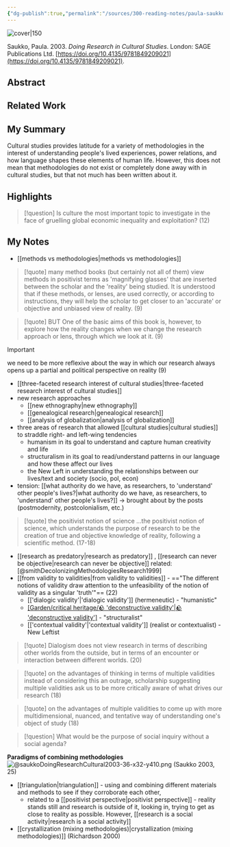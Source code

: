 ```yaml
---
{"dg-publish":true,"permalink":"/sources/300-reading-notes/paula-saukko-2003/","title":"Doing Research in Cultural Studies","tags":["🤓","🔥"],"created":"2024-07-17T13:37:04.325+08:00","updated":"2024-08-01T23:31:03.422+08:00"}
---
```


![cover|150](http://books.google.com/books/content?id=3g3PG75i0aAC&printsec=frontcover&img=1&zoom=1&edge=curl&source=gbs_api)

Saukko, Paula. 2003. _Doing Research in Cultural Studies_. London: SAGE Publications Ltd. [https://doi.org/10.4135/9781849209021](https://doi.org/10.4135/9781849209021).



## Abstract

## Related Work

## My Summary

Cultural studies provides latitude for a variety of methodologies in the interest of understanding people's lived experiences, power relations, and how language shapes these elements of human life. However, this does not mean that methodologies do not exist or completely done away with in cultural studies, but that not much has been written about it.

## Highlights

> [!question] 
> Is culture the most important topic to investigate in the face of gruelling global economic inequality and exploitation? (12)

## My Notes

- [[methods vs methodologies\|methods vs methodologies]] 

>[!quote]
> many method books (but certainly not all of them) view methods in positivist terms as 'magnifying glasses' that are inserted between the scholar and the 'reality' being studied. It is understood that if these methods, or lenses, are used correctly, or according to instructions, they will help the scholar to get closer to an 'accurate' or objective and unbiased view of reality. (9)

> [!quote] BUT
> One of the basic aims of this book is, however, to explore how the reality changes when we change the research approach or lens, through which we look at it. (9)

> [!important]
> we need to be more reflexive about the way in which our research always opens up a partial and political perspective on reality (9)

- [[three-faceted research interest of cultural studies\|three-faceted research interest of cultural studies]]
- new research approaches
	- [[new ethnography\|new ethnography]]
	- [[genealogical research\|genealogical research]]
	- [[analysis of globalization\|analysis of globalization]]
- three areas of research that allowed [[cultural studies\|cultural studies]] to straddle right- and left-wing tendencies 
	- humanism in its goal to understand and capture human creativity and life
	- structuralism in its goal to read/understand patterns in our language and how these affect our lives
	- the New Left in understanding the relationships between our lives/text and society (socio, pol, econ)
- tension: [[what authority do we have, as researchers, to 'understand' other people's lives?\|what authority do we have, as researchers, to 'understand' other people's lives?]] -> brought about by the posts (postmodernity, postcolonialism, etc.)

>[!quote] the positivist notion of science
>...the positivist notion of science, which understands the purpose of research to be the creation of true and objective knowledge of reality, following a scientific method. (17-18)

- [[research as predatory\|research as predatory]] , [[research can never be objective\|research can never be objective]] related: [@smithDecolonizingMethodologiesResearch1999]
- [[from validity to validities\|from validity to validities]] - =="The different notions of validity draw attention to the unfeasibility of the notion of validity as a singular 'truth'"== (22)
	- [['dialogic validity'\|'dialogic validity']] (hermeneutic) - "humanistic" 
	- [[Garden/critical heritage/🪨 'deconstructive validity'\|🪨 'deconstructive validity']](poststructuralist) - "structuralist"
    - [['contextual validity'\|'contextual validity']] (realist or contextualist) - New Leftist

>[!quote] 
> Dialogism does not view research in terms of describing other worlds from the outside, but in terms of an encounter or interaction between different worlds. (20)

>[!quote] on the advantages of thinking in terms of multiple validities
>instead of considering this an outrage, scholarship suggesting multiple validities ask us to be more critically aware of what drives our research (18)

>[!quote]
> on the advantages of multiple validities
>to come up with more multidimensional, nuanced, and tentative way of understanding one's object of study (18)
>

> [!question] 
> What would be the purpose of social inquiry without a social agenda?

**Paradigms of combining methodologies**
![@saukkoDoingResearchCultural2003-36-x32-y410.png](/img/user/Extras/Images/@saukkoDoingResearchCultural2003-36-x32-y410.png)
(Saukko 2003, 25)

-  [[triangulation\|triangulation]] - using and combining different materials and methods to see if they corroborate each other,
	- related to a [[positivist perspective\|positivist perspective]] - reality stands still and research is outside of it, looking in, trying to get as close to reality as possible. However, [[research is a social activity\|research is a social activity]]
- [[crystallization (mixing methodologies)\|crystallization (mixing methodologies)]] (Richardson 2000)
